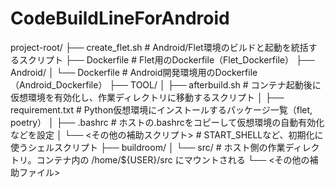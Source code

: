 # CodeBuildLineForAndroid
project-root/
├── create_flet.sh              # Android/Flet環境のビルドと起動を統括するスクリプト
├── Dockerfile                  # Flet用のDockerfile（Flet_Dockerfile）
├── Android/
│   └── Dockerfile              # Android開発環境用のDockerfile（Android_Dockerfile）
├── TOOL/
│   ├── afterbuild.sh           # コンテナ起動後に仮想環境を有効化し、作業ディレクトリに移動するスクリプト
│   ├── requirement.txt         # Python仮想環境にインストールするパッケージ一覧（flet, poetry）
│   ├── .bashrc                 # ホストの.bashrcをコピーして仮想環境の自動有効化などを設定
│   └── <その他の補助スクリプト> # START_SHELLなど、初期化に使うシェルスクリプト
├── buildroom/
│   └── src/                    # ホスト側の作業ディレクトリ。コンテナ内の /home/${USER}/src にマウントされる
└── <その他の補助ファイル>